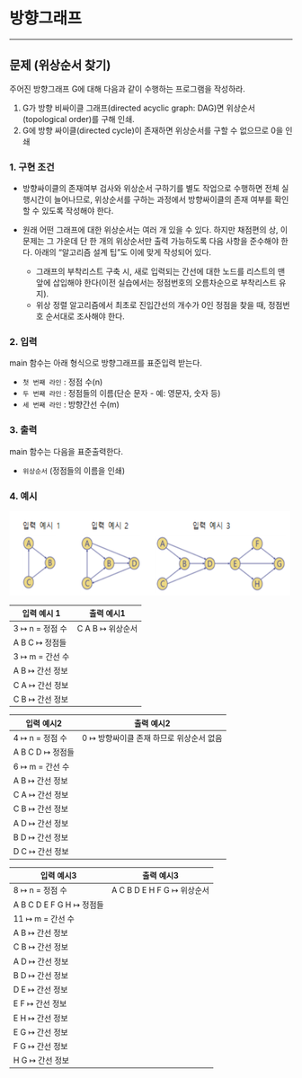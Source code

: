 <h1><strong >방향그래프 </strong></h1>

<hr>

## 문제 (위상순서 찾기)
주어진 방향그래프 G에 대해 다음과 같이 수행하는 프로그램을 작성하라.
1) G가 방향 비싸이클 그래프(directed acyclic graph: DAG)면 위상순서(topological order)를 구해 인쇄.
2) G에 방향 싸이클(directed cycle)이 존재하면 위상순서를 구할 수 없으므로 0을 인쇄

### 1. 구현 조건
- 방향싸이클의 존재여부 검사와 위상순서 구하기를 별도 작업으로 수행하면 전체 실행시간이 늘어나므로, 위상순서를 구하는 과정에서 방향싸이클의 존재 여부를 확인할 수 있도록 작성해야 한다.

- 원래 어떤 그래프에 대한 위상순서는 여러 개 있을 수 있다. 하지만 채점편의 상, 이 문제는 그 가운데 단 한 개의 위상순서만 출력 가능하도록 다음 사항을 준수해야 한다. 아래의 “알고리즘 설계 팁”도 이에 맞게 작성되어 있다.
    - 그래프의 부착리스트 구축 시, 새로 입력되는 간선에 대한 노드를 리스트의 맨 앞에 삽입해야 한다(이전 실습에서는 정점번호의 오름차순으로 부착리스트 유지).
    - 위상 정렬 알고리즘에서 최초로 진입간선의 개수가 0인 정점을 찾을 때, 정점번호 순서대로 조사해야 한다.

### 2. 입력
main 함수는 아래 형식으로 방향그래프를 표준입력 받는다.
- `첫 번째 라인` : 정점 수(n)
- `두 번째 라인` : 정점들의 이름(단순 문자 - 예: 영문자, 숫자 등)
- `세 번째 라인` : 방향간선 수(m)

### 3. 출력
main 함수는 다음을 표준출력한다.
- `위상순서` (정점들의 이름을 인쇄)

### 4. 예시

<img src="../images/12g.png" width='500' height='150'>

|입력 예시 1| 출력 예시1|
|---|---|
|3 ↦ n = 정점 수 |C A B ↦ 위상순서 |
|A B C ↦ 정점들 | |
|3 ↦ m = 간선 수 | |
|A B ↦ 간선 정보 | |
|C A ↦ 간선 정보 | |
|C B ↦ 간선 정보 | |

|입력 예시2 | 출력 예시2|
|---|---|
|4 ↦ n = 정점 수 |0 ↦ 방향싸이클 존재 하므로 위상순서 없음 |
|A B C D ↦ 정점들 | |
|6 ↦ m = 간선 수 | |
|A B ↦ 간선 정보 | |
|C A ↦ 간선 정보 | |
|C B ↦ 간선 정보 | |
|A D ↦ 간선 정보 | |
|B D ↦ 간선 정보 | |
|D C ↦ 간선 정보 | |

|입력 예시3 | 출력 예시3|
|---|---|
|8 ↦ n = 정점 수 |A C B D E H F G ↦ 위상순서 |
|A B C D E F G H ↦ 정점들 | |
|11 ↦ m = 간선 수 | |
| A B ↦ 간선 정보| |
| C B ↦ 간선 정보| |
| A D ↦ 간선 정보| |
|B D ↦ 간선 정보 | |
| D E ↦ 간선 정보| |
|E F ↦ 간선 정보 | |
| E H ↦ 간선 정보| |
|E G ↦ 간선 정보 | |
| F G ↦ 간선 정보| |
| H G ↦ 간선 정보| |